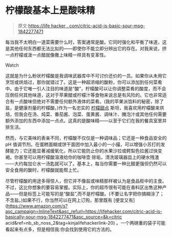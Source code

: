 # 柠檬酸基本上是酸味精

> 原文:[https://life hacker . com/citric-acid-is-basic-sour-msg-1842277471](https://lifehacker.com/citric-acid-is-basically-sour-msg-1842277471)

每当我不太明白一道菜需要什么时，答案通常是酸。它同时强化和平衡了味道，这是其他任何东西都无法比拟的——即使你不能立即分辨出它的存在。对我来说，挤一点柠檬或泼一点醋就像撒上味精一样具有变革性。

Watch

这就是为什么粉状柠檬酸是我调味武器库中不可讨价还价的一员。如果你从未用它烹饪或烘焙过，那你就错过了。这是一种超浓缩的酸粉，你可以添加到任何菜肴中。由于它唯一引人注目的味道是“酸”，柠檬酸可以让你调整菜肴的酸度，而不会压倒任何其他味道，这对于苹果醋或柠檬汁等食物来说总是有风险的。它也非常适合有一点酸味但绝对不需要任何额外液体的菜肴。(我的苹果派馅料的秘密，除了盐，是健康剂量的柠檬酸。)作为一名忠实的 [柠檬甜点](https://lifehacker.com/how-to-maximize-the-flavor-of-lemon-desserts-1833236129) 斯坦，我喜欢用柠檬酸来烘焙，但我会在汤、炖菜、番茄酱、泡菜、蛋黄酱、调味汁、腌泡汁或其他任何需要额外添加的东西中添加一点点。这真的是酸味精——以至于它们在我的餐具室里并排生活。

然而，与它美味的表亲不同，柠檬酸不仅仅是一种调味品；它还是一种食品安全的 pH 值调节剂。在蛋糕面糊或饼干面团中加入最小的一小撮，可以增强小苏打的发酵能力；它还能显著减缓氧化，所以它能防止你的水果沙拉或鳄梨色拉酱过快变褐。你甚至可以用柠檬酸溶液给你的咖啡壶 除垢，清洗玻璃器皿上的硬水残渣——大约每加仑水一汤匙就可以了。基本上，每当你需要一种比醋更强但仍然可以安全食用的酸时，柠檬酸就能帮上忙。

尽管柠檬酸的用途多得惊人，但它并不像盐或味精那样被认为是食品柜中的主食。不过，这比你想象的要容易掌握。实际上，你的超市很有可能在香料区出售这种产品——但是标签上可能写的是“酸盐”,而不是柠檬酸。(不要让名字把你搞糊涂了；不含盐。)如果不行，你当然可以在网上订购，那里既有 [便宜又有](https://www.amazon.com/s?asc_campaign=InlineText&asc_refurl=https://lifehacker.com/citric-acid-is-basically-sour-msg-1842277471&asc_source=&k=citric acid&ref=nb_sb_noss_2&tag=kinjalifehackerlink-20) 。一个两磅重的袋子可能看起来有点多，但是相信我:你会找到使用它的方法的。